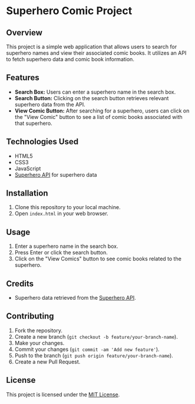 # Superhero Comic Project

## Overview

This project is a simple web application that allows users to search for superhero names and view their associated comic books. It utilizes an API to fetch superhero data and comic book information.

## Features

- **Search Box:** Users can enter a superhero name in the search box.
- **Search Button:** Clicking on the search button retrieves relevant superhero data from the API.
- **View Comic Button:** After searching for a superhero, users can click on the "View Comic" button to see a list of comic books associated with that superhero.

## Technologies Used

- HTML5
- CSS3
- JavaScript
- [Superhero API](https://developer.marvel.com/docs ) for superhero data

## Installation

1. Clone this repository to your local machine.
2. Open `index.html` in your web browser.

## Usage

1. Enter a superhero name in the search box.
2. Press Enter or click the search button.
3. Click on the "View Comics" button to see comic books related to the superhero.

## Credits

- Superhero data retrieved from the [Superhero API](https://developer.marvel.com/docs/).

## Contributing

1. Fork the repository.
2. Create a new branch (`git checkout -b feature/your-branch-name`).
3. Make your changes.
4. Commit your changes (`git commit -am 'Add new feature'`).
5. Push to the branch (`git push origin feature/your-branch-name`).
6. Create a new Pull Request.

## License

This project is licensed under the [MIT License](LICENSE).
